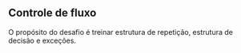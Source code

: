 ## Controle de fluxo

O propósito do desafio é treinar estrutura de repetição, estrutura de decisão e exceções.